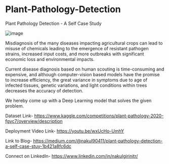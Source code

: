 # Plant-Pathology-Detection

Plant Pathology Detection -  A Self Case Study

![image](https://user-images.githubusercontent.com/109147550/209304736-e3e918f3-ce3c-4af2-bba1-57eda2089566.png)


Misdiagnosis of the many diseases impacting agricultural crops can lead to misuse of chemicals leading to the emergence of resistant pathogen strains, increased input costs, and more outbreaks with significant economic loss and environmental impacts.

Current disease diagnosis based on human scouting is time-consuming and expensive, and although computer-vision based models have the promise to increase efficiency, the great variance in symptoms due to age of infected tissues, genetic variations, and light conditions within trees decreases the accuracy of detection.

We hereby come up with a Deep Learning model that solves the given problem.

Dataset Link- https://www.kaggle.com/competitions/plant-pathology-2020-fgvc7/overview/description

Deployment Video Link- https://youtu.be/wxUcHo-UmhY

Link to Blog- https://medium.com/@nakul90411/plant-pathology-detection-a-self-case-stuy-1b421a8fc6dc

Connect on LinkedIn- https://www.linkedin.com/in/nakulgirinitr/
